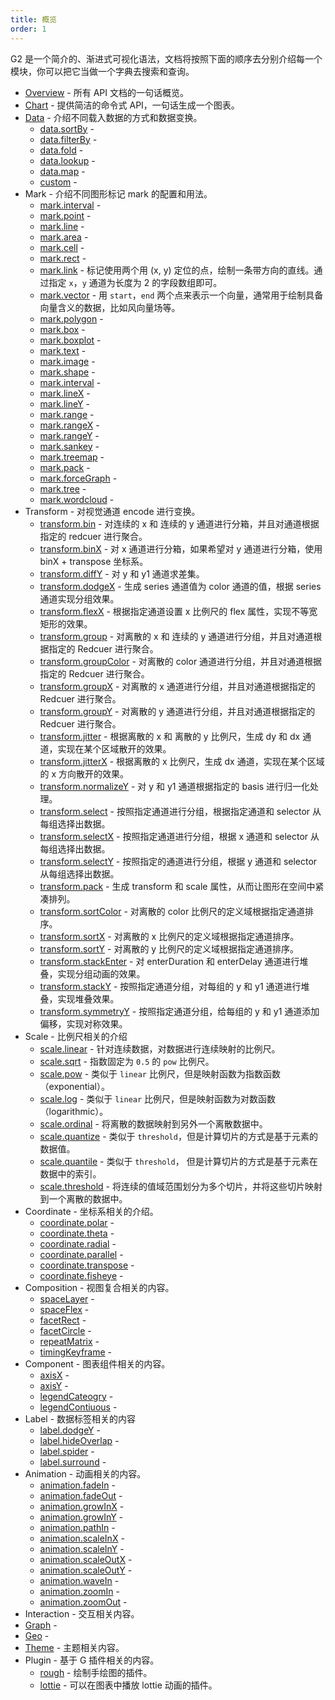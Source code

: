```yaml
---
title: 概览
order: 1
---
```


G2 是一个简介的、渐进式可视化语法，文档将按照下面的顺序去分别介绍每一个模块，你可以把它当做一个字典去搜索和查询。

* [Overview](./overview) - 所有 API 文档的一句话概览。
* [Chart](./chart) - 提供简洁的命令式 API，一句话生成一个图表。
* [Data](./data/overview) - 介绍不同载入数据的方式和数据变换。
  * [data.sortBy](./scale/sortBy) - 
  * [data.filterBy](./scale/filterBy) - 
  * [data.fold](./scale/fold) - 
  * [data.lookup](./scale/lookup) - 
  * [data.map](./scale/map) - 
  * [custom](./scale/custom) - 
* Mark - 介绍不同图形标记 mark 的配置和用法。
  * [mark.interval](./mark/interval) - 
  * [mark.point](./mark/point) - 
  * [mark.line](./mark/line) - 
  * [mark.area](./mark/area) - 
  * [mark.cell](./mark/cell) - 
  * [mark.rect](./mark/rect) - 
  * [mark.link](/api/mark/link) - 标记使用两个用 (x, y) 定位的点，绘制一条带方向的直线。通过指定 `x`，`y` 通道为长度为 2 的字段数组即可。
  * [mark.vector](/api/mark/vector) - 用 `start`，`end` 两个点来表示一个向量，通常用于绘制具备向量含义的数据，比如风向量场等。
  * [mark.polygon](./mark/polygon) - 
  * [mark.box](./mark/box) - 
  * [mark.boxplot](./mark/boxplot) - 
  * [mark.text](/api/mark/text) - 
  * [mark.image](/api/mark/image) - 
  * [mark.shape](./mark/shape) - 
  * [mark.interval](./mark/interval) - 
  * [mark.lineX](./mark/lineX) - 
  * [mark.lineY](./mark/lineY) - 
  * [mark.range](./mark/range) - 
  * [mark.rangeX](./mark/rangeX) - 
  * [mark.rangeY](./mark/rangeY) - 
  * [mark.sankey](./mark/sankey) - 
  * [mark.treemap](./mark/treemap) - 
  * [mark.pack](./mark/pack) - 
  * [mark.forceGraph](./mark/forceGraph) - 
  * [mark.tree](./mark/tree) - 
  * [mark.wordcloud](./mark/wordcloud) - 
* Transform - 对视觉通道 encode 进行变换。
  * [transform.bin](./transform/bin) - 对连续的 x 和 连续的 y 通道进行分箱，并且对通道根据指定的 redcuer 进行聚合。
  * [transform.binX](./transform/binX) - 对 x 通道进行分箱，如果希望对 y 通道进行分箱，使用 binX + transpose 坐标系。
  * [transform.diffY](./transform/diffY) - 对 y 和 y1 通道求差集。
  * [transform.dodgeX](./transform/dodgeX) - 生成 series 通道值为 color 通道的值，根据 series 通道实现分组效果。
  * [transform.flexX](./transform/flexX) - 根据指定通道设置 x 比例尺的 flex 属性，实现不等宽矩形的效果。
  * [transform.group](./transform/group) - 对离散的 x 和 连续的 y 通道进行分组，并且对通道根据指定的 Redcuer 进行聚合。
  * [transform.groupColor](./transform/groupColor) - 对离散的 color 通道进行分组，并且对通道根据指定的 Redcuer 进行聚合。
  * [transform.groupX](./transform/groupX) - 对离散的 x 通道进行分组，并且对通道根据指定的 Redcuer 进行聚合。
  * [transform.groupY](./transform/groupY) - 对离散的 y 通道进行分组，并且对通道根据指定的 Redcuer 进行聚合。
  * [transform.jitter](./transform/jitter) - 根据离散的 x 和 离散的 y 比例尺，生成 dy 和 dx 通道，实现在某个区域散开的效果。
  * [transform.jitterX](./transform/jitterX) - 根据离散的 x 比例尺，生成 dx 通道，实现在某个区域的 x 方向散开的效果。
  * [transform.normalizeY](./transform/normalizeY) - 对 y 和 y1 通道根据指定的 basis 进行归一化处理。
  * [transform.select](./transform/select) - 按照指定通道进行分组，根据指定通道和 selector 从每组选择出数据。
  * [transform.selectX](./transform/selectX) - 按照指定通道进行分组，根据 x 通道和 selector 从每组选择出数据。
  * [transform.selectY](./transform/selectY) - 按照指定的通道进行分组，根据 y 通道和 selector 从每组选择出数据。
  * [transform.pack](./transform/pack) - 生成 transform 和 scale 属性，从而让图形在空间中紧凑排列。
  * [transform.sortColor](./transform/sortColor) - 对离散的 color 比例尺的定义域根据指定通道排序。
  * [transform.sortX](./transform/sortX) - 对离散的 x 比例尺的定义域根据指定通道排序。
  * [transform.sortY](./transform/sortY) - 对离散的 y 比例尺的定义域根据指定通道排序。
  * [transform.stackEnter](./transform/stackEnter) - 对 enterDuration 和 enterDelay 通道进行堆叠，实现分组动画的效果。
  * [transform.stackY](./transform/stackY) - 按照指定通道分组，对每组的 y 和 y1 通道进行堆叠，实现堆叠效果。
  * [transform.symmetryY](./transform/symmetryY) - 按照指定通道分组，给每组的 y 和 y1 通道添加偏移，实现对称效果。
* Scale - 比例尺相关的介绍
  * [scale.linear](./scale/linear) - 针对连续数据，对数据进行连续映射的比例尺。
  * [scale.sqrt](./scale/sqrt) - 指数固定为 `0.5` 的 `pow` 比例尺。
  * [scale.pow](./scale/pow) - 类似于 `linear` 比例尺，但是映射函数为指数函数（exponential）。
  * [scale.log](./scale/log) - 类似于 `linear` 比例尺，但是映射函数为对数函数（logarithmic）。
  * [scale.ordinal](./scale/ordinal) - 将离散的数据映射到另外一个离散数据中。
  * [scale.quantize](./scale/quantize) - 类似于 `threshold`，但是计算切片的方式是基于元素的数据值。
  * [scale.quantile](./scale/quantile) - 类似于 `threshold`， 但是计算切片的方式是基于元素在数据中的索引。
  * [scale.threshold](./scale/threshold) - 将连续的值域范围划分为多个切片，并将这些切片映射到一个离散的数据中。
* Coordinate - 坐标系相关的介绍。
  * [coordinate.polar](./scale/polar) - 
  * [coordinate.theta](./scale/theta) - 
  * [coordinate.radial](./scale/radial) - 
  * [coordinate.parallel](./scale/parallel) - 
  * [coordinate.transpose](./scale/transpose) - 
  * [coordinate.fisheye](./scale/fisheye) - 
* Composition - 视图复合相关的内容。
  * [spaceLayer](./scale/spaceLayer) - 
  * [spaceFlex](./scale/spaceFlex) - 
  * [facetRect](./scale/facetRect) - 
  * [facetCircle](./scale/facetCircle) - 
  * [repeatMatrix](./scale/repeatMatrix) - 
  * [timingKeyframe](./scale/timingKeyframe) - 
* Component - 图表组件相关的内容。
  * [axisX](./scale/axisX) - 
  * [axisY](./scale/axisY) - 
  * [legendCateogry](./scale/legendCateogry) - 
  * [legendContiuous](./scale/legendContiuous) - 
* Label - 数据标签相关的内容
  * [label.dodgeY](./scale/dodgeY) - 
  * [label.hideOverlap](./scale/hideOverlap) - 
  * [label.spider](./scale/spider) - 
  * [label.surround](./scale/surround) - 
* Animation - 动画相关的内容。
  * [animation.fadeIn](./scale/fadeIn) - 
  * [animation.fadeOut](./scale/fadeOut) - 
  * [animation.growInX](./scale/growInX) - 
  * [animation.growInY](./scale/growInY) - 
  * [animation.pathIn](./scale/pathIn) - 
  * [animation.scaleInX](./scale/scaleInX) - 
  * [animation.scaleInY](./scale/scaleInY) - 
  * [animation.scaleOutX](./scale/scaleOutX) - 
  * [animation.scaleOutY](./scale/scaleOutY) - 
  * [animation.waveIn](./scale/waveIn) - 
  * [animation.zoomIn](./scale/zoomIn) - 
  * [animation.zoomOut](./scale/zoomOut) - 
* Interaction - 交互相关内容。
* [Graph]() - 
* [Geo]() - 
* [Theme](./theme) - 主题相关内容。
* Plugin - 基于 G 插件相关的内容。
  * [rough](./plugin/rough) - 绘制手绘图的插件。
  * [lottie](./plugin/lottie) - 可以在图表中播放 lottie 动画的插件。